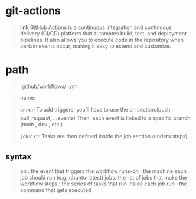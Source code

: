 # git-actions
> [link](https://towardsdatascience.com/github-actions-everything-you-need-to-know-to-get-started-537f1dffa0ed)
> GitHub Actions is a continuous integration and continuous delivery (CI/CD) platform that automates build, test, and deployment pipelines. It also allows you to execute code in the repository when certain events occur, making it easy to extend and customize.

# path
> .github/workflows/ .yml

> name: 
>
> ``on``: 👉 To add triggers, you’ll have to use the on section.(push, pull_request, ...events)
> Then, each event is linked to a specific branch (main , dev , etc.)
>
> ``jobs``: 👉 Tasks are then defined inside the job section (unders steps)

## syntax 
> on : the event that triggers the workflow
> runs-on : the machine each job should run (e.g. ubuntu-latest)
> jobs: the list of jobs that make the workflow
> steps : the series of tasks that run inside each job
> run : the command that gets executed